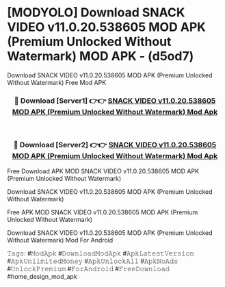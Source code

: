 # [MODYOLO] Download SNACK VIDEO v11.0.20.538605 MOD APK (Premium Unlocked Without Watermark) MOD APK - (d5od7)
Download SNACK VIDEO v11.0.20.538605 MOD APK (Premium Unlocked Without Watermark) Free Mod APK

<div align="center">
<h3>🔴 Download [Server1] 👉👉 <a href="https://apk-comot.site?title=SNACK_VIDEO_v11.0.20.538605_MOD_APK_(Premium_Unlocked_Without_Watermark)">SNACK VIDEO v11.0.20.538605 MOD APK (Premium Unlocked Without Watermark) Mod Apk</a></h3><br>

<h3>🔴 Download [Server2] 👉👉 <a href="https://apk-comot.site?title=SNACK_VIDEO_v11.0.20.538605_MOD_APK_(Premium_Unlocked_Without_Watermark)">SNACK VIDEO v11.0.20.538605 MOD APK (Premium Unlocked Without Watermark) Mod Apk</a></h3>
</div>


Free Download APK MOD SNACK VIDEO v11.0.20.538605 MOD APK (Premium Unlocked Without Watermark)

Download SNACK VIDEO v11.0.20.538605 MOD APK (Premium Unlocked Without Watermark) 

Free APK MOD SNACK VIDEO v11.0.20.538605 MOD APK (Premium Unlocked Without Watermark) 

Download SNACK VIDEO v11.0.20.538605 MOD APK (Premium Unlocked Without Watermark) Mod For Android

𝚃𝚊𝚐𝚜: #𝙼𝚘𝚍𝙰𝚙𝚔 #𝙳𝚘𝚠𝚗𝚕𝚘𝚊𝚍𝙼𝚘𝚍𝙰𝚙𝚔 #𝙰𝚙𝚔𝙻𝚊𝚝𝚎𝚜𝚝𝚅𝚎𝚛𝚜𝚒𝚘𝚗 #𝙰𝚙𝚔𝚄𝚗𝚕𝚒𝚖𝚒𝚝𝚎𝚍𝙼𝚘𝚗𝚎𝚢 #𝙰𝚙𝚔𝚄𝚗𝚕𝚘𝚌𝚔𝙰𝚕𝚕 #𝙰𝚙𝚔𝙽𝚘𝙰𝚍𝚜 #𝚄𝚗𝚕𝚘𝚌𝚔𝙿𝚛𝚎𝚖𝚒𝚞𝚖 #𝙵𝚘𝚛𝙰𝚗𝚍𝚛𝚘𝚒𝚍 #𝙵𝚛𝚎𝚎𝙳𝚘𝚠𝚗𝚕𝚘𝚊𝚍 #home_design_mod_apk